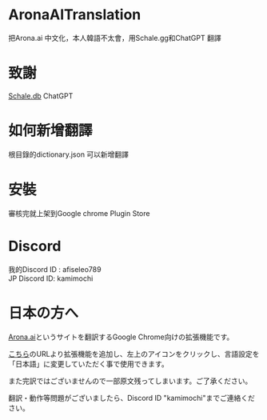 # AronaAITranslation

把Arona.ai 中文化，本人韓語不太會，用Schale.gg和ChatGPT 翻譯

# 致謝

[Schale.db](https://schaledb.com/)
ChatGPT

# 如何新增翻譯

根目錄的dictionary.json 可以新增翻譯

# 安裝

審核完就上架到Google chrome Plugin Store


# Discord

我的Discord ID : afiseleo789  
JP Discord ID: kamimochi

# 日本の方へ

[Arona.ai](https://arona.ai)というサイトを翻訳するGoogle Chrome向けの拡張機能です。  

[こちら](https://chromewebstore.google.com/detail/aronaai-translator中文化/bdkmgaodjbbcjcbpnccbpgnhdjojknkb)のURLより拡張機能を追加し、左上のアイコンをクリックし、言語設定を「日本語」に変更していただく事で使用できます。 

また完訳ではございませんので一部原文残ってしまいます。ご了承ください。

翻訳・動作等問題がございましたら、Discord ID "kamimochi"までご連絡ください。  

